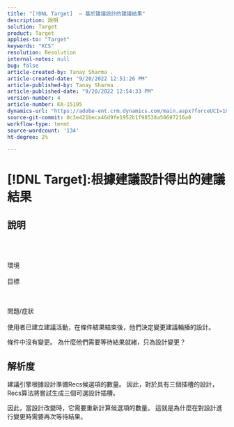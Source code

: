 ```yaml
---
title: "[!DNL Target]  — 基於建議設計的建議結果"
description: 說明
solution: Target
product: Target
applies-to: "Target"
keywords: "KCS"
resolution: Resolution
internal-notes: null
bug: false
article-created-by: Tanay Sharma .
article-created-date: "9/20/2022 12:51:26 PM"
article-published-by: Tanay Sharma .
article-published-date: "9/20/2022 12:54:33 PM"
version-number: 4
article-number: KA-15195
dynamics-url: "https://adobe-ent.crm.dynamics.com/main.aspx?forceUCI=1&pagetype=entityrecord&etn=knowledgearticle&id=34eb26ea-e238-ed11-9db1-002248086735"
source-git-commit: 0c3e421beca46d9fe1952b1f98538a50697216a0
workflow-type: tm+mt
source-wordcount: '134'
ht-degree: 2%

---
```


# [!DNL Target]:根據建議設計得出的建議結果

## 說明

<br><br><br>環境<br><br>
目標


<br><br>問題/症狀<br><br>
使用者已建立建議活動，在條件結果結束後，他們決定變更建議輪播的設計。



條件中沒有變更。 為什麼他們需要等待結果就緒，只為設計變更？


## 解析度


建議引擎根據設計準備Recs候選項的數量。 因此，對於具有三個插槽的設計，Recs算法將嘗試生成三個可選設計插槽。

因此，當設計改變時，它需要重新計算候選項的數量。 這就是為什麼在對設計進行變更時需要再次等待結果。
